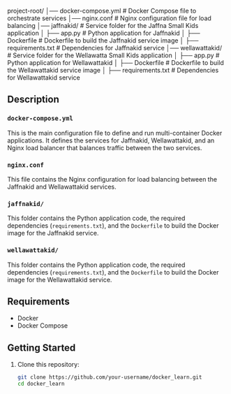 project-root/
│── docker-compose.yml            # Docker Compose file to orchestrate services
│── nginx.conf                    # Nginx configuration file for load balancing
│── jaffnakid/                    # Service folder for the Jaffna Small Kids application
│   ├── app.py                    # Python application for Jaffnakid
│   ├── Dockerfile                # Dockerfile to build the Jaffnakid service image
│   ├── requirements.txt          # Dependencies for Jaffnakid service
│── wellawattakid/                 # Service folder for the Wellawatta Small Kids application
│   ├── app.py                    # Python application for Wellawattakid
│   ├── Dockerfile                # Dockerfile to build the Wellawattakid service image
│   ├── requirements.txt          # Dependencies for Wellawattakid service

## Description

### `docker-compose.yml`
This is the main configuration file to define and run multi-container Docker applications. It defines the services for Jaffnakid, Wellawattakid, and an Nginx load balancer that balances traffic between the two services.

### `nginx.conf`
This file contains the Nginx configuration for load balancing between the Jaffnakid and Wellawattakid services.

### `jaffnakid/`
This folder contains the Python application code, the required dependencies (`requirements.txt`), and the `Dockerfile` to build the Docker image for the Jaffnakid service.

### `wellawattakid/`
This folder contains the Python application code, the required dependencies (`requirements.txt`), and the `Dockerfile` to build the Docker image for the Wellawattakid service.

## Requirements

- Docker
- Docker Compose

## Getting Started

1. Clone this repository:

   ```bash
   git clone https://github.com/your-username/docker_learn.git
   cd docker_learn
